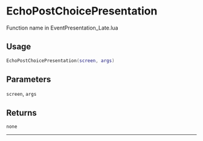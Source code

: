 # EchoPostChoicePresentation
Function name in EventPresentation_Late.lua
## Usage
```lua
EchoPostChoicePresentation(screen, args)
```
## Parameters
`screen`, `args`
## Returns
`none`

---